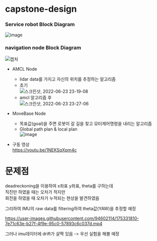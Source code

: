 # capstone-design  
### Service robot Block Diagram  
![image](https://user-images.githubusercontent.com/94602114/175318217-ec607ce4-3d4f-4d13-819b-c79d845eed28.png)

### navigation node Block Diagram  
![캡처](https://user-images.githubusercontent.com/94602114/175317866-de436de3-97ef-48f4-bdc5-c7f0723f87fb.PNG)
- AMCL Node  
  - lidar data를 가지고 자신의 위치를 추정하는 알고리즘  
  - 초기  
![스크린샷, 2022-06-23 23-19-08](https://user-images.githubusercontent.com/94602114/175321758-4bb87b78-14c9-4028-9af3-bc452ef81cc8.png)
  - amcl 알고리즘 후  
![스크린샷, 2022-06-23 23-27-06](https://user-images.githubusercontent.com/94602114/175323423-8b2a0eca-ac7f-465e-9346-e68d694dab4e.png)

- MoveBase Node
  - 목표값(goal)을 주면 로봇이 갈 길을 찾고 모터제어명령을 내리는 알고리즘
  - Global path plan & local plan  
![image](https://user-images.githubusercontent.com/94602114/175328295-d821cbb6-3c05-4afa-8392-278c6792a0a8.png)

 - 구동 영상  
 https://youtu.be/1NEKSqXpm4c
 
 # 문제점  
 deadreckoning을 이용하여 x좌표 y좌표, theta를 구하는데  
 직진만 하였을 때는 오차가 적지만  
 회전을 하였을 때 오차가 누적되는 현상을 발견하였음  
 
 그리하여 IMU의 raw data를 filtering하여 theta값(YAW)을 추정할 예정
 

https://user-images.githubusercontent.com/94602114/175331810-7e71c63e-b27f-4f9e-95c0-57893c6c037d.mp4

그러나 imu데이터에 drift가 살짝 있음 -> 우선 실험을 해볼 예정

